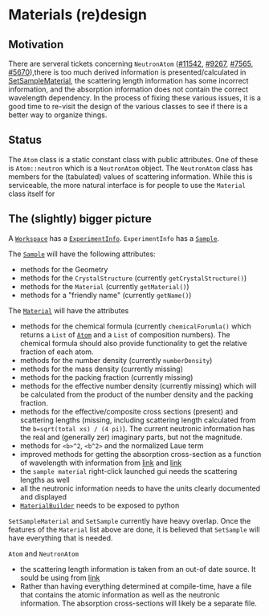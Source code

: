 Materials (re)design
====================

Motivation
----------

There are serveral tickets concerning `NeutronAtom`
([#11542](https://github.com/mantidproject/mantid/issues/11542),
[#9267](https://github.com/mantidproject/mantid/issues/9267),
[#7565](https://github.com/mantidproject/mantid/issues/7565),
[#5670](https://github.com/mantidproject/mantid/issues/5670)),there is
too much derived information is presented/calculated in
[SetSampleMaterial](http://docs.mantidproject.org/nightly/algorithms/SetSampleMaterial-v1.html),
the scattering length information has some incorrect information, and
the absorption information does not contain the correct wavelength
dependency. In the process of fixing these various issues, it is a
good time to re-visit the design of the various classes to see if
there is a better way to organize things.

Status
------

The `Atom` class is a static constant class with public
attributes. One of these is `Atom::neutron` which is a `NeutronAtom`
object. The `NeutronAtom` class has members for the (tabulated) values
of scattering information. While this is serviceable, the more natural
interface is for people to use the `Material` class itself for

The (slightly) bigger picture
-----------------------------

A [`Workspace`](http://docs.mantidproject.org/v3.7.1/api/python/mantid/api/Workspace.html) 
has a [`ExperimentInfo`](http://docs.mantidproject.org/v3.7.1/api/python/mantid/api/ExperimentInfo.html). 
`ExperimentInfo` has a [`Sample`](http://docs.mantidproject.org/v3.7.1/api/python/mantid/api/Sample.html).

The [`Sample`](http://docs.mantidproject.org/v3.7.1/api/python/mantid/api/Sample.html) will have the following attributes:
 * methods for the Geometry
 * methods for the `CrystalStructure` (currently `getCrystalStructure()`)
 * methods for the `Material` (currently `getMaterial()`)
 * methods for a "friendly name" (currently `getName()`)

The [`Material`](http://docs.mantidproject.org/v3.7.1/api/python/mantid/kernel/Material.html) will have the attributes
 * methods for the chemical formula (currently `chemicalForumla()` which returns a `List` of [`Atom`](http://docs.mantidproject.org/v3.7.1/api/python/mantid/kernel/Atom.html) and a `List` of composition numbers). The chemical formula should also provide functionality to get the relative fraction of each atom.
 * methods for the number density (currently `numberDensity`)
 * methods for the mass density (currently missing)
 * methods for the packing fraction (currently missing)
 * methods for the effective number density (currently missing) which will be calculated from the product of the number density and the packing fraction.
 * methods for the effective/composite cross sections (present) and scattering lengths (missing, including scattering length calculated from the `b=sqrt(total xs) / (4 pi)`). The current neutronic information has the real and (generally zer) imaginary parts, but not the magnitude.
 * methods for `<b>^2`, `<b^2>` and the normalized Laue term
 * improved methods for getting the absorption cross-section as a function of wavelength with information from [link](https://www-nds.iaea.org/ngatlas2/) and [link](http://www.nndc.bnl.gov/sigma/index.jsp)
 * the `sample material` right-click launched gui needs the scattering lengths as well
 * all the neutronic information needs to have the units clearly documented and displayed
 * [`MaterialBuilder`](https://github.com/mantidproject/mantid/blob/master/Framework/Kernel/inc/MantidKernel/MaterialBuilder.h) needs to be exposed to python

`SetSampleMaterial` and `SetSample` currently have heavy overlap. Once the features of the `Material` list above are done, it is believed that `SetSample` will have everything that is needed.

`Atom` and `NeutronAtom`
 * the scattering length information is taken from an out-of date source. It sould be using from [link](http://www.ati.ac.at/~neutropt/scattering/)
 * Rather than having everything determined at compile-time, have a file that contains the atomic information as well as the neutronic information. The absorption cross-sections will likely be a separate file.
